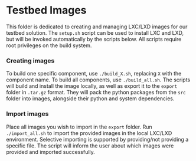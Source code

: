 # Testbed Images
This folder is dedicated to creating and managing LXC/LXD images for our testbed solution.
The `setup.sh` script can be used to install LXC and LXD, but will be invoked automatically by the scripts below.
All scripts require root privileges on the build system.

### Creating images
To build one specific component, use `./build_X.sh`, replacing `X` with the component name.
To build all components, use `./build_all.sh`.
The scripts will build and install the image locally, as well as export it to the `export` folder in `.tar.gz` format.
They will pack the python packages from the `src` folder into images, alongside their python and system dependencies.

### Import images
Place all images you wish to import in the `export` folder.
Run `./import_all.sh` to import the provided images in the local LXC/LXD environment.
Selective importing is supported by providing/not providing a specific file.
The script will inform the user about which images were provided and imported successfully.
